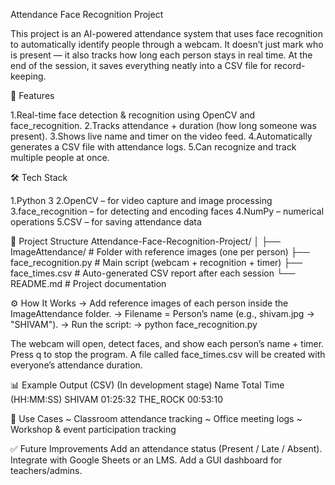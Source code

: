 Attendance Face Recognition Project

This project is an AI-powered attendance system that uses face recognition to automatically identify people through a webcam. It doesn’t just mark who is present — it also tracks how long each person stays in real time. At the end of the session, it saves everything neatly into a CSV file for record-keeping.

🚀 Features

1.Real-time face detection & recognition using OpenCV and face_recognition.
2.Tracks attendance + duration (how long someone was present).
3.Shows live name and timer on the video feed.
4.Automatically generates a CSV file with attendance logs.
5.Can recognize and track multiple people at once.

🛠️ Tech Stack

1.Python 3
2.OpenCV – for video capture and image processing
3.face_recognition – for detecting and encoding faces
4.NumPy – numerical operations
5.CSV – for saving attendance data

📂 Project Structure
Attendance-Face-Recognition-Project/
│
├── ImageAttendance/        # Folder with reference images (one per person)
├── face_recognition.py     # Main script (webcam + recognition + timer)
├── face_times.csv          # Auto-generated CSV report after each session
└── README.md               # Project documentation

⚙️ How It Works
-> Add reference images of each person inside the ImageAttendance folder.
-> Filename = Person’s name (e.g., shivam.jpg → "SHIVAM").
-> Run the script:
-> python face_recognition.py

The webcam will open, detect faces, and show each person’s name + timer.
Press q to stop the program.
A file called face_times.csv will be created with everyone’s attendance duration.

📊 Example Output (CSV) (In development stage)
Name	Total Time (HH:MM:SS)
SHIVAM	01:25:32
THE_ROCK	00:53:10

🎯 Use Cases
~ Classroom attendance tracking
~ Office meeting logs
~ Workshop & event participation tracking

✅ Future Improvements
Add an attendance status (Present / Late / Absent).
Integrate with Google Sheets or an LMS.
Add a GUI dashboard for teachers/admins.
